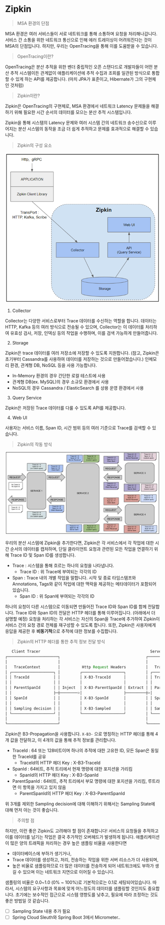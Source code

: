 # Zipkin

> MSA 환경의 단점

MSA 환경은 여러 서비스들이 서로 네트워크를 통해 소통하며 요청을 처리해나갑니다.
서비스 간 소통을 위한 네트워크 통신으로 인해 에러 트레이싱이 어려워진다는 것이 MSA의 단점입니다.
하지만, 우리는 OpenTracing을 통해 이를 도움받을 수 있습니다.

> OpenTracing이란?

OpenTracing은 분산 추적을 위한 벤더 중립적인 오픈 스탠다드로 개발자들이 어떤 분산 추적 시스템이든 관계없이 애플리케이션에 추적 수집과 조회를 일관된 방식으로 통합할 수 있게 하는 API를 제공합니다.
(마치 JPA가 표준이고, Hibernate가 그의 구현체인 것처럼)

> Zipkin이란?

Zipkin은 OpenTracing의 구현체로, MSA 환경에서 네트워크 Latency 문제들을 해결하기 위해 필요한 시간 순서의 데이터를 모으는 분산 추적 시스템입니다.

Zipkin을 통해 시스템의 Latency 문제와 여러 시스템 간의 네트워크 송수신으로 이루어지는 분산 시스템의 동작을 조금 더 쉽게 추적하고 문제를 효과적으로 해결할 수 있습니다.

> Zipkin의 구성 요소

![Zipkin의 구성 요소](./images/zipkin구성요소.png)

1. Collector

Collector는 다양한 서비스로부터 Trace 데이터를 수신하는 역할을 합니다.
데이터는 HTTP, Kafka 등의 여러 방식으로 전송될 수 있으며,
Collector는 이 데이터를 처리하여 유효성 검사, 저장, 인덱싱 등의 작업을 수행하며, 이를 검색 가능하게 만들어줍니다.

2. Storage

Zipkin은 trace 데이터를 여러 저장소에 저장할 수 있도록 지원합니다.
(참고, Zipkin은 초기부터 Cassandra를 사용하여 데이터를 저장하는 것으로 만들어졌습니다.)
인메모리 환경, 관계형 DB, NoSQL 등을 사용 가능합니다.

- In-Memory 환경의 경우 간단한 로컬 테스트에 사용
- 관계형 DB(ex. MySQL)의 경우 소규모 환경에서 사용
- NoSQL의 경우 Cassandra / ElasticSearch 를 상용 운영 환경에서 사용

3. Query Service

Zipkin은 저장된 Trace 데이터를 다룰 수 있도록 API를 제공합니다.

4. Web UI

사용자는 서비스 이름, Span ID, 시간 범위 등의 여러 기준으로 Trace를 검색할 수 있습니다.

> Zipkin의 작동 방식

![Zipkin의 작동 방식](./images/zipkin작동방식.png)

우리의 분산 시스템에 Zipkin을 추가한다면, Zipkin은 각 서비스에서 각 작업에 대한 시간 순서의 데이터를 캡처하며, 단일 클라이언트 요청과 관련된 모든 작업을 연결하기 위해 Trace ID 및 Span ID를 생성합니다.

- Trace : 시스템을 통해 흐르는 하나의 요청을 나타냅니다.
  - Trace ID : 위 Trace에 부여되는 각각의 ID
- Span : Trace 내의 개별 작업을 말합니다. 시작 및 종료 타임스탬프와 Annotations, Tags와 같이 작업에 대한 맥락을 제공하는 메타데이터가 포함되어있습니다.
  - Span ID : 위 Span에 부여되는 각각의 ID

하나의 요청이 다른 시스템으로 이동되면 만들어진 Trace ID와 Span ID를 함께 전달합니다.
Trace ID와 Span ID의 전달은 HTTP 헤더를 통해 이루어집니다. (아래에서 더 설명할 예정)
요청을 처리하는 각 서비스는 자신의 Span을 Trace에 추가하여 Zipkin이 서비스 간의 요청 경로 전체를 재구성할 수 있도록 합니다.
또한, Zipkin은 사용자에게 응답을 제공한 후 **비동기적**으로 추적에 대한 정보를 수집합니다.

> Zipkin의 HTTP 헤더를 통한 추적 정보 전달 방식

```java
   Client Tracer                                                  Server Tracer
┌───────────────────────┐                                       ┌───────────────────────┐
│                       │                                       │                       │
│   TraceContext        │          Http Request Headers         │   TraceContext        │
│ ┌───────────────────┐ │         ┌───────────────────┐         │ ┌───────────────────┐ │
│ │ TraceId           │ │         │ X-B3-TraceId      │         │ │ TraceId           │ │
│ │                   │ │         │                   │         │ │                   │ │
│ │ ParentSpanId      │ │ Inject  │ X-B3-ParentSpanId │ Extract │ │ ParentSpanId      │ │
│ │                   ├─┼────────>│                   ├─────────┼>│                   │ │
│ │ SpanId            │ │         │ X-B3-SpanId       │         │ │ SpanId            │ │
│ │                   │ │         │                   │         │ │                   │ │
│ │ Sampling decision │ │         │ X-B3-Sampled      │         │ │ Sampling decision │ │
│ └───────────────────┘ │         └───────────────────┘         │ └───────────────────┘ │
│                       │                                       │                       │
└───────────────────────┘                                       └───────────────────────┘
```

Zipkin은 B3-Propagation을 사용합니다. `X-B3-` 으로 명칭하는 HTTP 헤더를 통해 4개 값을 전달하고, 이 4개의 값을 통해 추적 정보를 관리합니다.

- TraceId : 64 또는 128비트이며 하나의 추적에 대한 고유한 ID, 모든 Span은 동일한 TraceId를 공유
  - TraceId의 HTTP 헤더 Key : X-B3-TraceId
- SpanId : 64비트, 추적 트리에서 현재 명령에 대한 포지션을 가리킴
  - SpanId의 HTTP 헤더 Key : X-B3-SpanId
- ParentSpanId : 64비트, 추적 트리에서 부모 명령에 대한 포지션을 가리킴, 루트라면 이 항목을 가지고 있지 않음
  - ParentSpanId의 HTTP 헤더 Key : X-B3-ParentSpanId

위 3개를 제외한 Sampling decision에 대해 이해하기 위해서는 Sampling State에 대해 먼저 아는 것이 좋습니다.

> 주의할 점

하지만, 이런 좋은 Zipkin도 고려해야 할 점이 존재합니다!
서비스의 요청들을 추적하고 이를 데이터를 남기는 작업은 결국 추가적인 오버헤드가 발생하게 됩니다.
애플리케이션이 많은 양의 트래픽을 처리하는 경우 높은 샘플링 비율을 사용한다면

- 데이터베이스에 부하가 생기거나,
- Trace 데이터를 생성하고, 처리, 전송하는 작업을 위한 서버 리소스가 더 사용되며,
- 높은 비율로 샘플링하므로 더 많은 데이터를 전송하게 되어 네트워크에도 부하가 생길 수 있으며 이는 네트워크 지연으로 이어질 수 있습니다.

샘플링의 비율은 0.0~1.0 (0% ~ 100%)로 기본적으로는 0.1로 세팅되어있습니다.
따라서, 시스템의 요구사항과 목표에 맞게 어느정도의 데이터를 샘플링할 것인지도 중요합니다.
초기에는 보수적인 접근으로 시스템 영향도를 낮추고, 필요에 따라 조정하는 것도 좋은 방법일 것 같습니다.

- [ ] Sampling State 내용 추가 필요
- [ ] Spring Cloud Sleuth와 Spring Boot 3에서 Micrometer..

